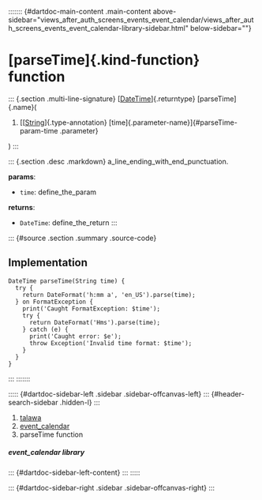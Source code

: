 ::::::: {#dartdoc-main-content .main-content above-sidebar="views_after_auth_screens_events_event_calendar/views_after_auth_screens_events_event_calendar-library-sidebar.html" below-sidebar=""}
<div>

# [parseTime]{.kind-function} function

</div>

::: {.section .multi-line-signature}
[[DateTime](https://api.flutter.dev/flutter/dart-core/DateTime-class.html)]{.returntype}
[parseTime]{.name}(

1.  [[[String](https://api.flutter.dev/flutter/dart-core/String-class.html)]{.type-annotation}
    [time]{.parameter-name}]{#parseTime-param-time .parameter}

)
:::

::: {.section .desc .markdown}
a_line_ending_with_end_punctuation.

**params**:

-   `time`: define_the_param

**returns**:

-   `DateTime`: define_the_return
:::

::: {#source .section .summary .source-code}
## Implementation

``` language-dart
DateTime parseTime(String time) {
  try {
    return DateFormat('h:mm a', 'en_US').parse(time);
  } on FormatException {
    print('Caught FormatException: $time');
    try {
      return DateFormat('Hms').parse(time);
    } catch (e) {
      print('Caught error: $e');
      throw Exception('Invalid time format: $time');
    }
  }
}
```
:::
:::::::

::::: {#dartdoc-sidebar-left .sidebar .sidebar-offcanvas-left}
::: {#header-search-sidebar .hidden-l}
:::

1.  [talawa](../index.html)
2.  [event_calendar](../views_after_auth_screens_events_event_calendar/)
3.  parseTime function

##### event_calendar library

::: {#dartdoc-sidebar-left-content}
:::
:::::

::: {#dartdoc-sidebar-right .sidebar .sidebar-offcanvas-right}
:::
